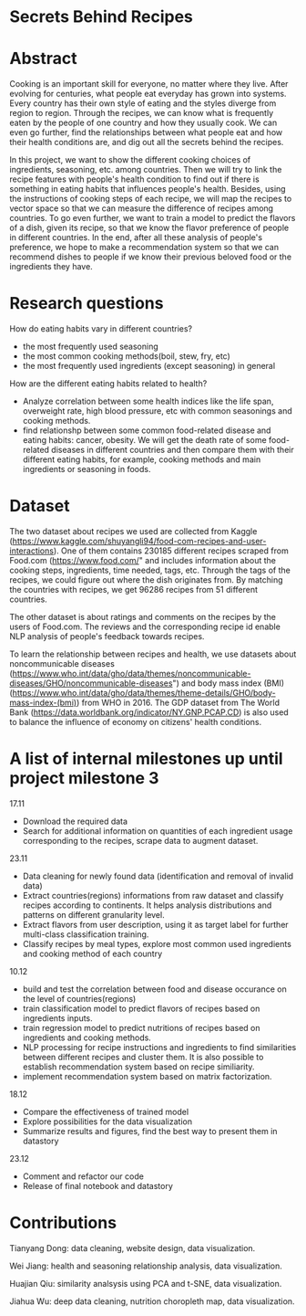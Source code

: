 # Secrets Behind Recipes

# Abstract
Cooking is an important skill for everyone, no matter where they live. After evolving for centuries, what people eat everyday has grown into systems. Every country has their own style of eating and the styles diverge from region to region. Through the recipes, we can know what is frequently eaten by the people of one country and how they usually cook. We can even go further, find the relationships between what people eat and how their health conditions are, and dig out all the secrets behind the recipes.

In this project, we want to show the different cooking choices of ingredients, seasoning, etc. among countries. Then we will try to link the recipe features with people's health condition to find out if there is something in eating habits that influences people's health. Besides, using the instructions of cooking steps of each recipe, we will map the recipes to vector space so that we can measure the difference of recipes among countries. To go even further, we want to train a model to predict the flavors of a dish, given its recipe, so that we know the flavor preference of people in different countries. In the end, after all these analysis of people's preference, we hope to make a recommendation system so that we can recommend dishes to people if we know their previous beloved food or the ingredients they have.

# Research questions
How do eating habits vary in different countries?
- the most frequently used seasoning
- the most common cooking methods(boil, stew, fry, etc)
- the most frequently used ingredients (except seasoning) in general 

How are the different eating habits related to health?
- Analyze correlation between some health indices like the life span, overweight rate, high blood pressure, etc with common seasonings and cooking methods.
- find relationshp between some common food-related disease and eating habits: cancer, obesity. We will get the death rate of some food-related diseases in different countries and then compare them with their different eating habits, for example, cooking methods and main ingredients or seasoning in foods.

# Dataset
The two dataset about recipes we used are collected from Kaggle (https://www.kaggle.com/shuyangli94/food-com-recipes-and-user-interactions). One of them contains 230185 different recipes scraped from Food.com (https://www.food.com/" and includes information about the cooking steps, ingredients, time needed, tags, etc. Through the tags of the recipes, we could figure out where the dish originates from. By matching the countries with recipes, we get 96286 recipes from 51 different countries.

The other dataset is about ratings and comments on the recipes by the users of Food.com. The reviews and the corresponding recipe id enable NLP analysis of people's feedback towards recipes. 

To learn the relationship between recipes and health, we use datasets about noncommunicable diseases (https://www.who.int/data/gho/data/themes/noncommunicable-diseases/GHO/noncommunicable-diseases") and body mass index (BMI) (https://www.who.int/data/gho/data/themes/theme-details/GHO/body-mass-index-(bmi)) from WHO in 2016. The GDP dataset from The World Bank (https://data.worldbank.org/indicator/NY.GNP.PCAP.CD) is also used to balance the influence of economy on citizens' health conditions.

# A list of internal milestones up until project milestone 3

17.11

- Download the required data
- Search for additional information on quantities of each ingredient usage corresponding to the recipes, scrape data to augment dataset.

23.11

- Data cleaning for newly found data (identification and removal of invalid data)
- Extract countries(regions) informations from raw dataset and classify recipes according to continents. It helps analysis distributions and patterns on different granularity level.
- Extract flavors from user description, using it as target label for further multi-class classification training. 
- Classify recipes by meal types, explore most common used ingredients and cooking method of each country

10.12

- build and test the correlation between food and disease occurance on the level of countries(regions)
- train classification model to predict flavors of recipes based on ingredients inputs.
- train regression model to predict nutritions of recipes based on ingredients and cooking methods.
- NLP processing for recipe instructions and ingredients to find similarities between different recipes and cluster them. It is also possible to establish recommendation system based on recipe similiarity. 
- implement recommendation system based on matrix factorization.

18.12

- Compare the effectiveness of trained model 
- Explore possibilities for the data visualization
- Summarize results and figures, find the best way to present them in datastory

23.12

- Comment and refactor our code
- Release of final notebook and datastory

# Contributions

Tianyang Dong: data cleaning, website design, data visualization.

Wei Jiang: health and seasoning relationship analysis, data visualization.

Huajian Qiu: similarity analsysis using PCA and t-SNE, data visualization.

Jiahua Wu: deep data cleaning, nutrition choropleth map, data visualization.
